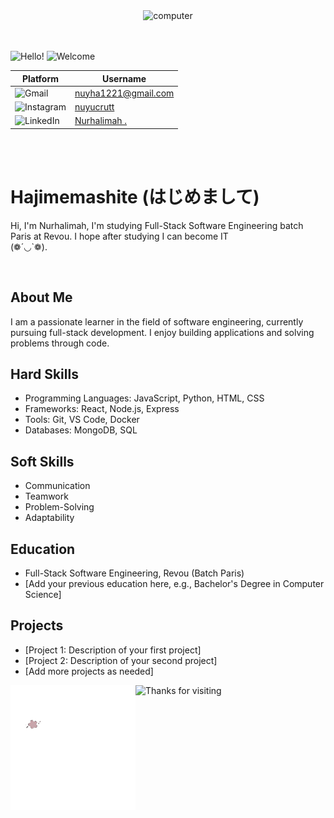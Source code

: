 <div align="center" >
  <img alt="computer" width="1000px" src="Untitled design.gif">
</div> <br><br>

![Hello!](https://readme-typing-svg.demolab.com?font=Fira+Code&size=50&pause=500&color=8D750&vCenter=true&random=false&width=700&height=80&lines=Hello+I'm+Nuy!)
![Welcome](https://readme-typing-svg.demolab.com?font=Fira+Code&size=80&pause=500&color=820790&vCenter=true&random=false&width=350&height=80&lines=Welcome)




|Platform                                                                     | Username                                                |
-------------------------------------------------------------------- | ------------------------------------------------------- |
| ![Gmail](https://img.shields.io/badge/Gmail-D14836?logo=gmail&logoColor=white) | [nuyha1221@gmail.com](mailto:nuyha1221@gmail.com) |
| ![Instagram](https://img.shields.io/badge/Instagram-E4405F?logo=instagram&logoColor=white) | [nuyucrutt](https://www.instagram.com/nuyucrutt/)      |
| ![LinkedIn](https://img.shields.io/badge/LinkedIn-0077B5?logo=linkedin&logoColor=white)  | [Nurhalimah .](https://www.linkedin.com/in/nurhalimah-9304521b0/)        |



<br><br>
<h1 align="left">Hajimemashite (はじめまして)</h1>

Hi, I'm Nurhalimah, I'm studying Full-Stack Software Engineering batch Paris at Revou. I hope after studying I can become IT <br> (❁´◡`❁).

<br>

## About Me
I am a passionate learner in the field of software engineering, currently pursuing full-stack development. I enjoy building applications and solving problems through code.

## Hard Skills
- Programming Languages: JavaScript, Python, HTML, CSS
- Frameworks: React, Node.js, Express
- Tools: Git, VS Code, Docker
- Databases: MongoDB, SQL

## Soft Skills
- Communication
- Teamwork
- Problem-Solving
- Adaptability

## Education
- Full-Stack Software Engineering, Revou (Batch Paris)
- [Add your previous education here, e.g., Bachelor's Degree in Computer Science]

## Projects
- [Project 1: Description of your first project]
- [Project 2: Description of your second project]
- [Add more projects as needed]

<img alt="Logo" width="200px" align="left" src="NH-unscreen.gif" >

<img height="90px" color="" alt="Thanks for visiting" width="800px" src="https://raw.githubusercontent.com/BrunnerLivio/brunnerlivio/master/images/marquee.svg" />
<br />
